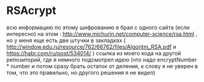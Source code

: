 # RSAcrypt
всю информацию по этому шифрованию я брал с одного сайта (если интересно) на этом : http://www.michurin.net/computer-science/rsa.html , но у 
меня еще есть две штучки в закладках ( http://window.edu.ru/resource/762/66762/files/Algoritm_RSA.pdf и https://habr.com/ru/post/534014/ )
ссылка из моего кода на другой репозиторий, где я немного подсмотрел идею (что надо encryptNumber * number и потом сразу брать остаток от деления, к слову я не уверен в том, что 
это правильно, но другого решения я не видел)

